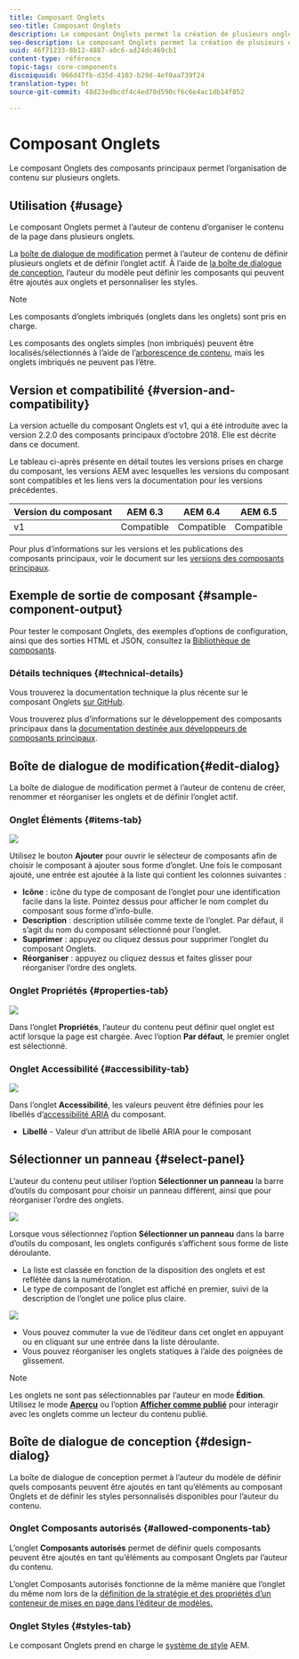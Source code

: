 ```yaml
---
title: Composant Onglets
seo-title: Composant Onglets
description: Le composant Onglets permet la création de plusieurs onglets pour disposer le contenu sur une page.
seo-description: Le composant Onglets permet la création de plusieurs onglets pour disposer le contenu sur une page.
uuid: 46f71233-8b12-4887-a0c6-ad24dc469cb1
content-type: référence
topic-tags: core-components
discoiquuid: 966d47fb-d35d-4103-b29d-4ef0aa739f24
translation-type: ht
source-git-commit: 48d23edbcdf4c4ed70d590cf6c6e4ac1db14f852

---
```



# Composant Onglets

Le composant Onglets des composants principaux permet l’organisation de contenu sur plusieurs onglets.

## Utilisation {#usage}

Le composant Onglets permet à l’auteur de contenu d’organiser le contenu de la page dans plusieurs onglets.

La [boîte de dialogue de modification](#edit-dialog) permet à l’auteur de contenu de définir plusieurs onglets et de définir l’onglet actif. À l’aide de [la boîte de dialogue de conception](#design-dialog), l’auteur du modèle peut définir les composants qui peuvent être ajoutés aux onglets et personnaliser les styles.

>[!NOTE]
>
>Les composants d’onglets imbriqués (onglets dans les onglets) sont pris en charge.
>
>Les composants des onglets simples (non imbriqués) peuvent être localisés/sélectionnés à l’aide de l’[arborescence de contenu](https://helpx.adobe.com/experience-manager/6-5/sites/authoring/using/author-environment-tools.html), mais les onglets imbriqués ne peuvent pas l’être.

## Version et compatibilité {#version-and-compatibility}

La version actuelle du composant Onglets est v1, qui a été introduite avec la version 2.2.0 des composants principaux d’octobre 2018. Elle est décrite dans ce document.

Le tableau ci-après présente en détail toutes les versions prises en charge du composant, les versions AEM avec lesquelles les versions du composant sont compatibles et les liens vers la documentation pour les versions précédentes.

| Version du composant | AEM 6.3 | AEM 6.4 | AEM 6.5 |
|--- |--- |--- |--- |
| v1 | Compatible | Compatible | Compatible |

Pour plus d’informations sur les versions et les publications des composants principaux, voir le document sur les [versions des composants principaux](versions.md).

## Exemple de sortie de composant {#sample-component-output}

Pour tester le composant Onglets, des exemples d’options de configuration, ainsi que des sorties HTML et JSON, consultez la [Bibliothèque de composants](http://opensource.adobe.com/aem-core-wcm-components/library/tabs.html).

### Détails techniques {#technical-details}

Vous trouverez la documentation technique la plus récente sur le composant Onglets [sur GitHub](https://github.com/adobe/aem-core-wcm-components/blob/master/content/src/content/jcr_root/apps/core/wcm/components/tabs/v1/tabs).

Vous trouverez plus d’informations sur le développement des composants principaux dans la [documentation destinée aux développeurs de composants principaux](developing.md).

## Boîte de dialogue de modification{#edit-dialog}

La boîte de dialogue de modification permet à l’auteur de contenu de créer, renommer et réorganiser les onglets et de définir l’onglet actif.

### Onglet Éléments {#items-tab}

![](assets/screen-shot-2019-08-29-12.28.16.png)

Utilisez le bouton **Ajouter** pour ouvrir le sélecteur de composants afin de choisir le composant à ajouter sous forme d’onglet. Une fois le composant ajouté, une entrée est ajoutée à la liste qui contient les colonnes suivantes :

* **Icône** : icône du type de composant de l’onglet pour une identification facile dans la liste. Pointez dessus pour afficher le nom complet du composant sous forme d’info-bulle.
* **Description** : description utilisée comme texte de l’onglet. Par défaut, il s’agit du nom du composant sélectionné pour l’onglet.
* **Supprimer** : appuyez ou cliquez dessus pour supprimer l’onglet du composant Onglets.
* **Réorganiser** : appuyez ou cliquez dessus et faites glisser pour réorganiser l’ordre des onglets.

### Onglet Propriétés {#properties-tab}

![](assets/screen-shot-2019-08-29-12.28.32.png)

Dans l’onglet **Propriétés**, l’auteur du contenu peut définir quel onglet est actif lorsque la page est chargée. Avec l’option **Par défaut**, le premier onglet est sélectionné.

### Onglet Accessibilité {#accessibility-tab}

![](assets/screen-shot-2019-08-29-12.28.40.png)

Dans l’onglet **Accessibilité**, les valeurs peuvent être définies pour les libellés d’[accessibilité ARIA]( https://www.w3.org/WAI/standards-guidelines/aria/) du composant.

* **Libellé** - Valeur d’un attribut de libellé ARIA pour le composant

## Sélectionner un panneau {#select-panel}

L’auteur du contenu peut utiliser l’option **Sélectionner un panneau** la barre d’outils du composant pour choisir un panneau différent, ainsi que pour réorganiser l’ordre des onglets.

![](assets/screenshot_2018-10-11at165417.png)

Lorsque vous sélectionnez l’option **Sélectionner un panneau** dans la barre d’outils du composant, les onglets configurés s’affichent sous forme de liste déroulante.

* La liste est classée en fonction de la disposition des onglets et est reflétée dans la numérotation.
* Le type de composant de l’onglet est affiché en premier, suivi de la description de l’onglet une police plus claire.

![](assets/screenshot_2018-10-11at165154.png)

* Vous pouvez commuter la vue de l’éditeur dans cet onglet en appuyant ou en cliquant sur une entrée dans la liste déroulante.
* Vous pouvez réorganiser les onglets statiques à l’aide des poignées de glissement.

>[!NOTE]
>
>Les onglets ne sont pas sélectionnables par l’auteur en mode **Édition**. Utilisez le mode [**Aperçu**](https://helpx.adobe.com/experience-manager/6-5/sites/authoring/using/editing-content.html) ou l’option **[Afficher comme publié](https://helpx.adobe.com/experience-manager/6-5/sites/authoring/using/editing-content.html)** pour interagir avec les onglets comme un lecteur du contenu publié.

## Boîte de dialogue de conception {#design-dialog}

La boîte de dialogue de conception permet à l’auteur du modèle de définir quels composants peuvent être ajoutés en tant qu’éléments au composant Onglets et de définir les styles personnalisés disponibles pour l’auteur du contenu.

### Onglet Composants autorisés {#allowed-components-tab}

L’onglet **Composants autorisés** permet de définir quels composants peuvent être ajoutés en tant qu’éléments au composant Onglets par l’auteur du contenu.

L’onglet Composants autorisés fonctionne de la même manière que l’onglet du même nom lors de la [définition de la stratégie et des propriétés d’un conteneur de mises en page dans l’éditeur de modèles.](https://helpx.adobe.com/fr/experience-manager/6-5/sites/authoring/using/templates.html)

### Onglet Styles {#styles-tab}

Le composant Onglets prend en charge le [système de style](authoring.md#component-styling) AEM.
